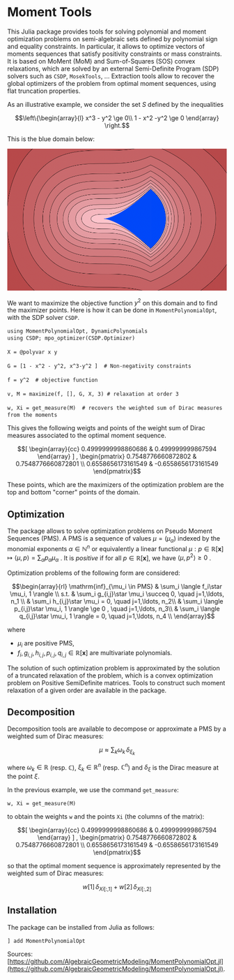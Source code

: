# Moment Tools

This Julia package provides tools for solving polynomial and moment optimization problems on semi-algebraic sets defined by polynomial sign and equality constraints.
In particular, it allows to optimize vectors of moments sequences that satisfy positivity constraints or mass constraints.
It is based on MoMent (MoM) and Sum-of-Squares (SOS) convex relaxations, which are solved by  an external Semi-Definite Program (SDP) solvers such as `CSDP`, `MosekTools`, ... 
Extraction tools allow to recover the global optimizers of the problem from optimal moment sequences, using flat truncation properties.


As an illustrative example, we consider the set $S$ defined by the inequalities 
```math
\left\{\begin{array}{l}
x^3 - y^2 \ge 0\\
1 - x^2 -y^2 \ge 0
\end{array}
\right.
```
This is the blue domain below:

![DomainCusp](DomainCusp.png)

We want to maximize the objective function $y^2$ on this domain and to find the maximizer points. Here is how it can be done in `MomentPolynomialOpt`, with the SDP solver `CSDP`.

```
using MomentPolynomialOpt, DynamicPolynomials
using CSDP; mpo_optimizer(CSDP.Optimizer)

X = @polyvar x y

G = [1 - x^2 - y^2, x^3-y^2 ]  # Non-negativity constraints

f = y^2  # objective function

v, M = maximize(f, [], G, X, 3) # relaxation at order 3

w, Xi = get_measure(M)  # recovers the weighted sum of Dirac measures from the moments
```
This gives the following weigts and points of the weight sum of Dirac measures  associated to the optimal moment sequence. 
```math
[
\begin{array}{cc}
0.4999999998860686 & 0.499999999867594
\end{array}
]
,

\begin{pmatrix}
0.7548776660872802 & 0.7548776660872801 \\
0.6558656173161549 & -0.6558656173161549 
\end{pmatrix}
```
These points, which are the maximizers of the optimization problem are the top and bottom "corner" points of the domain.



## Optimization

The package allows to solve optimization problems on Pseudo Moment Sequences (PMS).
A PMS is a sequence of values 
$\mu=(\mu_{\alpha})$ indexed by the monomial exponents $\alpha \in \mathbb{N}^n$ or equivalently a linear functional
$\mu: p \in \mathbb{R}[\mathbf{x}] \mapsto \langle \mu, p \rangle = \sum_{\alpha} p_{\alpha}
\mu_{\alpha}$
.
It is *positive* if for all $p\in \mathbb{R}[\mathbf{x}]$, we have 
 $\langle \mu, p^2 \rangle \geq 0$ .


Optimization problems of the following form are considered:

```math
\begin{array}{rl}
\mathrm{inf}_{\mu_i \in PMS} & \sum_i \langle f_i\star \mu_i, 1 \rangle \\
s.t. &  \sum_i g_{i,j}\star \mu_i \succeq 0, \quad j=1,\ldots, n_1 \\ 
     &  \sum_i h_{i,j}\star \mu_i = 0, \quad j=1,\ldots, n_2\\
     &  \sum_i \langle p_{i,j}\star \mu_i, 1 \rangle \ge 0 , \quad j=1,\ldots, n_3\\
     &  \sum_i \langle q_{i,j}\star \mu_i, 1 \rangle = 0, \quad j=1,\ldots, n_4 \\
\end{array}
```
where
    
-  $\mu_i$ are positive PMS,
-  $f_i, g_{i,j}, h_{i,j}, p_{i,j}, q_{i,j} \in \mathbb{R}[\mathbf{x}]$ are multivariate polynomials.

The solution of such optimization problem is approximated by the
solution of a truncated relaxation of the problem, which is a convex
optimization problem on Positive SemiDefinite matrices. Tools to
construct such moment relaxation of a given order are available in the package.

## Decomposition

Decomposition tools are available to decompose or approximate a PMS by
a weighted sum of Dirac measures:

```math
\mu \approx \sum_k \omega_k \, \delta_{\xi_k}
```        

where $\omega_k\in \mathbb{R}$ (resp. $\mathbb{C}$), $\xi_k \in \mathbb{R}^n$ (resp. $\mathbb{C}^n$) and $\delta_{\xi}$ is
the Dirac measure at the point $\xi$. 

In the previous example, we use the command `get_measure`:

```
w, Xi = get_measure(M)
```
to obtain the weights `w` and the points `Xi` (the columns of the matrix):
```math
[
\begin{array}{cc}
0.4999999998860686 & 0.499999999867594
\end{array}
]
,

\begin{pmatrix}
0.7548776660872802 & 0.7548776660872801 \\
0.6558656173161549 & -0.6558656173161549 
\end{pmatrix}
```
so that the optimal moment sequence is approximately represented by the
weighted sum of Dirac measures:

```math
w[1]\, \delta_{Xi[:,1]} + w[2]\, \delta_{Xi[:,2]}
```

## Installation


The package can be installed from Julia as follows:

```
] add MomentPolynomialOpt

```

 Sources: [https://github.com/AlgebraicGeometricModeling/MomentPolynomialOpt.jl](https://github.com/AlgebraicGeometricModeling/MomentPolynomialOpt.jl).
